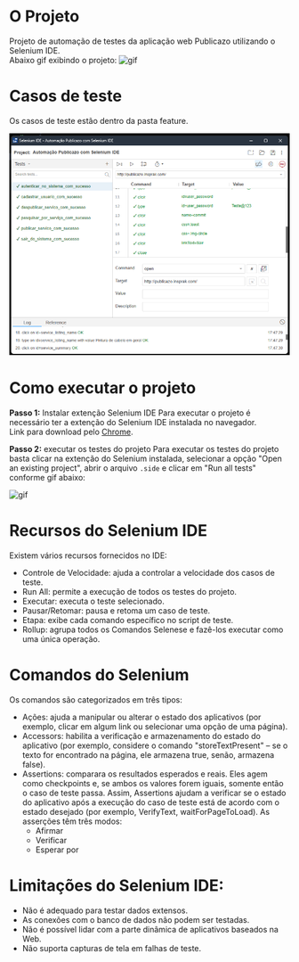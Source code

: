 # O Projeto

Projeto de automação de testes da aplicação web Publicazo utilizando o Selenium IDE.<br>
Abaixo gif exibindo o projeto:
![gif](./img/exibindo_projeto_selenium_ide.gif "Exibindo projeto")

# Casos de teste

Os casos de teste estão dentro da pasta feature.

![img](./img/casos_de_teste.png "Exibindo os casos de teste")

# Como executar o projeto

**Passo 1:** Instalar extenção Selenium IDE
Para executar o projeto é necessário ter a extenção do Selenium IDE instalada no navegador.<br>
Link para download pelo <a href="https://chrome.google.com/webstore/detail/selenium-ide/mooikfkahbdckldjjndioackbalphokd?hl=pt-BR">Chrome<a/>.

**Passo 2:** executar os testes do projeto
Para executar os testes do projeto basta clicar na extenção do Selenium instalada, selecionar a opção "Open an existing project", abrir o arquivo `.side` e clicar em "Run all tests" conforme gif abaixo:

![gif](./img/como_executar_os_testes.gif "Abrindo o projeto de automação")

# Recursos do Selenium IDE
Existem vários recursos fornecidos no IDE:

* Controle de Velocidade: ajuda a controlar a velocidade dos casos de teste.
* Run All: permite a execução de todos os testes do projeto.
* Executar: executa o teste selecionado.
* Pausar/Retomar: pausa e retoma um caso de teste.
* Etapa: exibe cada comando específico no script de teste.
* Rollup: agrupa todos os Comandos Selenese e fazê-los executar como uma única operação.

# Comandos do Selenium
Os comandos são categorizados em três tipos:

* Ações: ajuda a manipular ou alterar o estado dos aplicativos (por exemplo, clicar em algum link ou selecionar uma opção de uma página).
* Accessors: habilita a verificação e armazenamento do estado do aplicativo (por exemplo, considere o comando "storeTextPresent" – se o texto for encontrado na página, ele armazena true, senão, armazena false).
* Assertions: comparara os resultados esperados e reais. Eles agem como checkpoints e, se ambos os valores forem iguais, somente então o caso de teste passa. Assim, Assertions ajudam a verificar se o estado do aplicativo após a execução do caso de teste está de acordo com o estado desejado (por exemplo, VerifyText, waitForPageToLoad). As asserções têm três modos:
    * Afirmar
    * Verificar
    * Esperar por

# Limitações do Selenium IDE:

* Não é adequado para testar dados extensos.
* As conexões com o banco de dados não podem ser testadas.
* Não é possível lidar com a parte dinâmica de aplicativos baseados na Web.
* Não suporta capturas de tela em falhas de teste.